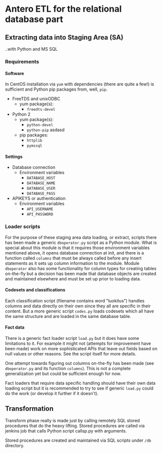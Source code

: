 # Antero ETL for the relational database part

## Extracting data into Staging Area (SA)

..with Python and MS SQL

### Requirements

#### Software
In CentOS installation via `yum` with dependencies (there are quite a few!) is sufficient and Python pip packages from, well, `pip`.

* FreeTDS and unixODBC
    * yum package(s):
        * `freedts-devel`
* Python 2
    * yum package(s):
        * `python-devel`
        * `python-pip` asdasd
    * pip packages:
        * `httplib`
        * `pymssql`

#### Settings

* Database connection
    * Environment variables
        * `DATABASE_HOST`
        * `DATABASE_NAME`
        * `DATABASE_USER`
        * `DATABASE_PASS`
* APIKEYS or authentication
    * Environment variables
        * `API_USERNAME`
        * `API_PASSWORD`

### Loader scripts

For the purpose of these staging area data loading, or extract, scripts there has been made a generic `dboperator.py` script as a Python module. What is special about this module is that it requires those environment variables mentioned above, it opens database connection at init, and there is a function called `columns` that must be always called before any insert statements as it sets up column information to the module. Module `dboperator` also has some functionality for column types for creating tables on-the-fly but a decision has been made that database objects are created and maintained elsewhere and must be set up prior to loading data.

#### Codesets and classifications

Each classification script (filename contains word "luokitus") handles columns and data directly on their own since they all are specific in their content. But a more generic script `codes.py` loads codesets which all have the same structure and are loaded in the same database table.

#### Fact data

There is a generic fact loader script `load.py` but it does have some limitations to it. For example it might not (attempts for improvement have been made) work on more sophisticated APIs that leave out fields based on null values or other reasons. See the script itself for more details.

One attempt towards figuring out columns on-the-fly has been made (see `dboperator.py` and its function `columns`). This is not a complete generalization yet but could be sufficient enough for now.

Fact loaders that require data specific handling should have their own data loading script but it is recommended to try to see if generic `load.py` could do the work (or develop it further if it doesn't).


## Transformation

Transform phase really is made just by calling remotely SQL stored procedures that do the heavy lifting. Stored procedures are called via jenkins job that calls Python script callsp.py with arguments.

Stored procedures are created and maintained via SQL scripts under `/db` directory.
